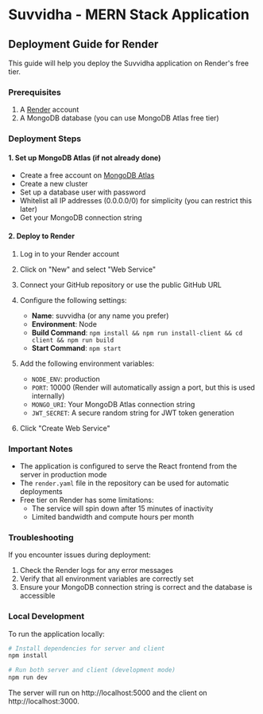 # Suvvidha - MERN Stack Application

## Deployment Guide for Render

This guide will help you deploy the Suvvidha application on Render's free tier.

### Prerequisites

1. A [Render](https://render.com/) account
2. A MongoDB database (you can use MongoDB Atlas free tier)

### Deployment Steps

#### 1. Set up MongoDB Atlas (if not already done)

- Create a free account on [MongoDB Atlas](https://www.mongodb.com/cloud/atlas)
- Create a new cluster
- Set up a database user with password
- Whitelist all IP addresses (0.0.0.0/0) for simplicity (you can restrict this later)
- Get your MongoDB connection string

#### 2. Deploy to Render

1. Log in to your Render account
2. Click on "New" and select "Web Service"
3. Connect your GitHub repository or use the public GitHub URL
4. Configure the following settings:
   - **Name**: suvvidha (or any name you prefer)
   - **Environment**: Node
   - **Build Command**: `npm install && npm run install-client && cd client && npm run build`
   - **Start Command**: `npm start`

5. Add the following environment variables:
   - `NODE_ENV`: production
   - `PORT`: 10000 (Render will automatically assign a port, but this is used internally)
   - `MONGO_URI`: Your MongoDB Atlas connection string
   - `JWT_SECRET`: A secure random string for JWT token generation

6. Click "Create Web Service"

### Important Notes

- The application is configured to serve the React frontend from the server in production mode
- The `render.yaml` file in the repository can be used for automatic deployments
- Free tier on Render has some limitations:
  - The service will spin down after 15 minutes of inactivity
  - Limited bandwidth and compute hours per month

### Troubleshooting

If you encounter issues during deployment:

1. Check the Render logs for any error messages
2. Verify that all environment variables are correctly set
3. Ensure your MongoDB connection string is correct and the database is accessible

### Local Development

To run the application locally:

```bash
# Install dependencies for server and client
npm install

# Run both server and client (development mode)
npm run dev
```

The server will run on http://localhost:5000 and the client on http://localhost:3000.